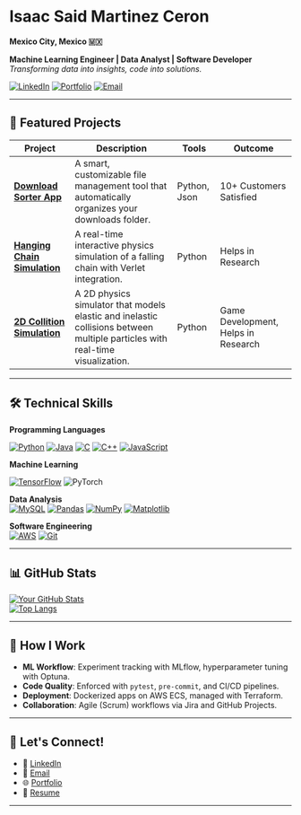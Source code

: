 # Isaac Said Martinez Ceron  
**Mexico City, Mexico 🇲🇽**

**Machine Learning Engineer | Data Analyst | Software Developer**  
*Transforming data into insights, code into solutions.*  

[![LinkedIn](https://custom-icon-badges.demolab.com/badge/LinkedIn-0A66C2?logo=linkedin-white&logoColor=fff)](https://linkedin.com/in/isaac-said-martínez-cerón-945322203/)
[![Portfolio](https://img.shields.io/badge/💼Portfolio-Visit-orange?style=flat)](https://your-portfolio-site.com)
[![Email](https://img.shields.io/badge/Gmail-D14836?logo=gmail&logoColor=white)](mailto:elobowth@gmail.com)

---

## 🚀 Featured Projects

| Project | Description | Tools | Outcome |
|---------|-------------|-------|---------|
| **[Download Sorter App](https://github.com/SulkBash/Download-Sorter-App)** | A smart, customizable file management tool that automatically organizes your downloads folder. | Python, Json | 10+ Customers Satisfied |
| **[Hanging Chain Simulation](https://github.com/SulkBash/Chain-Simulation)** | A real-time interactive physics simulation of a falling chain with Verlet integration. | Python | Helps in Research |
| **[2D Collition Simulation](https://github.com/SulkBash/Collision-Simulator)** | A 2D physics simulator that models elastic and inelastic collisions between multiple particles with real-time visualization. | Python | Game Development, Helps in Research |

---

## 🛠️ Technical Skills

**Programming Languages**

[![Python](https://img.shields.io/badge/Python-3776AB?logo=python&logoColor=fff)](#)
[![Java](https://img.shields.io/badge/Java-%23ED8B00.svg?logo=openjdk&logoColor=white)](#)
[![C](https://img.shields.io/badge/C-00599C?logo=c&logoColor=white)](#)
[![C++](https://img.shields.io/badge/C++-%2300599C.svg?logo=c%2B%2B&logoColor=white)](#)
[![JavaScript](https://img.shields.io/badge/JavaScript-F7DF1E?logo=javascript&logoColor=000)](#)


**Machine Learning**  

[![TensorFlow](https://img.shields.io/badge/TensorFlow-%23FF6F00.svg?style=for-the-badge&logo=TensorFlow&logoColor=white)](https://img.shields.io/badge/TensorFlow-FF6F00.svg?style=for-the-badge&logo=TensorFlow&logoColor=white)
![PyTorch](https://img.shields.io/badge/PyTorch-%23EE4C2C.svg?style=for-the-badge&logo=PyTorch&logoColor=white)

**Data Analysis**  
[![MySQL](https://img.shields.io/badge/MySQL-4479A1?logo=mysql&logoColor=fff)](#)
[![Pandas](https://img.shields.io/badge/Pandas-150458?logo=pandas&logoColor=fff)](#)
[![NumPy](https://img.shields.io/badge/NumPy-4DABCF?logo=numpy&logoColor=fff)](#)
[![Matplotlib](https://custom-icon-badges.demolab.com/badge/Matplotlib-71D291?logo=matplotlib&logoColor=fff)](#)

**Software Engineering**  
[![AWS](https://img.shields.io/badge/AWS-%23FF9900.svg?logo=amazon-web-services&logoColor=white)](#)
[![Git](https://img.shields.io/badge/Git-F05032?logo=git&logoColor=fff)](#)

---

## 📊 GitHub Stats

[![Your GitHub Stats](https://github-readme-stats.vercel.app/api?username=SulkBash&show_icons=true&theme=radical&hide=issues)](https://github.com/SulkBash)  
[![Top Langs](https://github-readme-stats-git-masterrstaa-rickstaa.vercel.app/api/top-langs/?username=SulkBash&theme=radical)](https://github.com/SulkBash/github-readme-stats)

---

## 🔧 How I Work

- **ML Workflow**: Experiment tracking with MLflow, hyperparameter tuning with Optuna.  
- **Code Quality**: Enforced with `pytest`, `pre-commit`, and CI/CD pipelines.  
- **Deployment**: Dockerized apps on AWS ECS, managed with Terraform.  
- **Collaboration**: Agile (Scrum) workflows via Jira and GitHub Projects.

---

## 🤝 Let's Connect!

- 🔗 [LinkedIn](https://linkedin.com/in/isaac-said-martínez-cerón-945322203/)  
- 📧 [Email](mailto:elobowthl@gmail.com)  
- 🌐 [Portfolio](https://your-portfolio-site.com)  
- 💼 [Resume](https://drive.google.com/your-resume-link)

---
